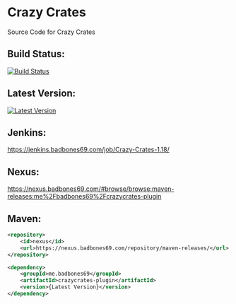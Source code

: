 # Crazy Crates
Source Code for Crazy Crates

## Build Status:
[![Build Status](https://jenkins.badbones69.com/job/Crazy-Crates/badge/icon)](https://jenkins.badbones69.com/job/Crazy-Crates/)

## Latest Version:
[![Latest Version](https://img.shields.io/badge/Latest%20Version-1.10-blue)](https://github.com/badbones69/Crazy-Crates/releases/latest)

## Jenkins: 
https://jenkins.badbones69.com/job/Crazy-Crates-1.18/

## Nexus:
https://nexus.badbones69.com/#browse/browse:maven-releases:me%2Fbadbones69%2Fcrazycrates-plugin

## Maven:
```xml
<repository>
    <id>nexus</id>
    <url>https://nexus.badbones69.com/repository/maven-releases/</url>
</repository>

<dependency>
    <groupId>me.badbones69</groupId>
    <artifactId>crazycrates-plugin</artifactId>
    <version>{Latest Version}</version>
</dependency>
```
